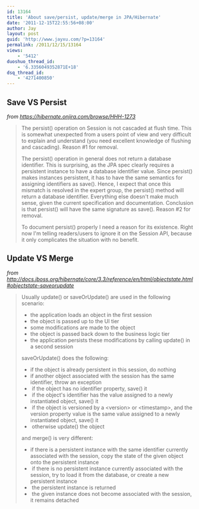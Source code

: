 ```yaml
---
id: 13164
title: 'About save/persist, update/merge in JPA/Hibernate'
date: '2011-12-15T22:55:56+08:00'
author: Jay
layout: post
guid: 'http://www.jayxu.com/?p=13164'
permalink: /2011/12/15/13164
views:
    - '5412'
duoshuo_thread_id:
    - '6.3356049352871E+18'
dsq_thread_id:
    - '4271400850'
---
```


<h2>Save VS Persist</h2>
<address>from <a href="https://hibernate.onjira.com/browse/HHH-1273" target="_blank">https://hibernate.onjira.com/browse/HHH-1273</a></address>
<blockquote>The persist() operation on Session is not cascaded at flush time. This is somewhat unexpected from a users point of view and very difficult to explain and understand (you need excellent knowledge of flushing and cascading). Reason #1 for removal.

The persist() operation in general does not return a database identifier. This is surprising, as the JPA spec clearly requires a persistent instance to have a database identifier value. Since persist() makes instances persistent, it has to have the same semantics for assigning identifiers as save(). Hence, I expect that once this mismatch is resolved in the expert group, the persist() method will return a database identifier. Everything else doesn't make much sense, given the current specification and documentation. Conclusion is that persist() will have the same signature as save(). Reason #2 for removal.

To document persist() properly I need a reason for its existence. Right now I'm telling readers/users to ignore it on the Session API, because it only complicates the situation with no benefit.</blockquote>
<h2>Update VS Merge</h2>
<address>from <a href="http://docs.jboss.org/hibernate/core/3.3/reference/en/html/objectstate.html#objectstate-saveorupdate" target="_blank">http://docs.jboss.org/hibernate/core/3.3/reference/en/html/objectstate.html#objectstate-saveorupdate</a></address>
<blockquote>Usually update() or saveOrUpdate() are used in the following scenario:
<ul>
	<li>the application loads an object in the first session</li>
	<li>the object is passed up to the UI tier</li>
	<li>some modifications are made to the object</li>
	<li>the object is passed back down to the business logic tier</li>
	<li>the application persists these modifications by calling update() in a second session</li>
</ul>
saveOrUpdate() does the following:
<ul>
	<li>if the object is already persistent in this session, do nothing</li>
	<li>if another object associated with the session has the same identifier, throw an exception</li>
	<li> if the object has no identifier property, save() it</li>
	<li> if the object's identifier has the value assigned to a newly instantiated object, save() it</li>
	<li> if the object is versioned by a &lt;version&gt; or &lt;timestamp&gt;, and the version property value is the same value assigned to a newly instantiated object, save() it</li>
	<li> otherwise update() the object</li>
</ul>
and merge() is very different:
<ul>
	<li>if there is a persistent instance with the same identifier currently associated with the session, copy the state of the given object onto the persistent instance</li>
	<li> if there is no persistent instance currently associated with the session, try to load it from the database, or create a new persistent instance</li>
	<li> the persistent instance is returned</li>
	<li> the given instance does not become associated with the session, it remains detached</li>
</ul>
</blockquote>